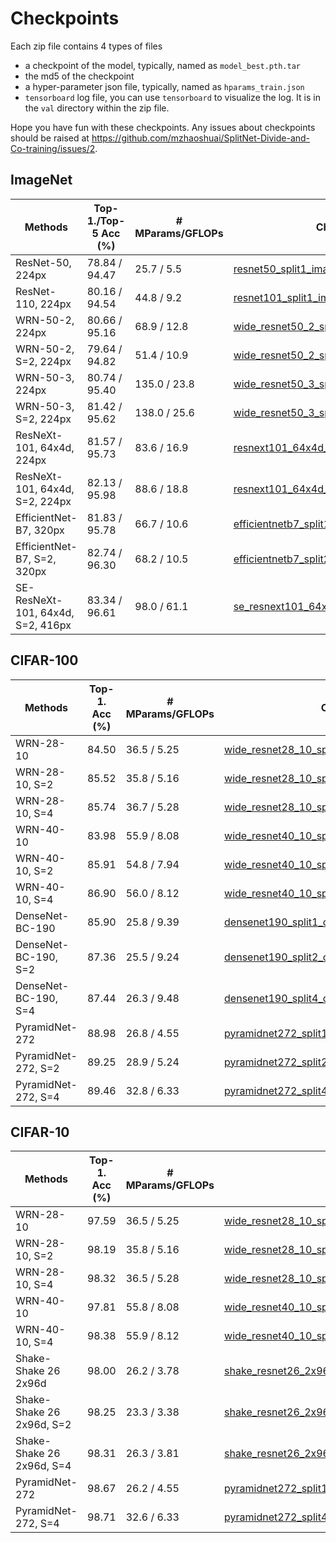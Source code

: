 # Checkpoints

Each zip file contains 4 types of files

* a checkpoint of the model, typically, named as `model_best.pth.tar`
* the md5 of the checkpoint
* a hyper-parameter json file, typically, named as `hparams_train.json`
* `tensorboard` log file, you can use `tensorboard` to visualize the log. It is in the `val` directory within the zip file.

Hope you have fun with these checkpoints.
Any issues about checkpoints should be raised at https://github.com/mzhaoshuai/SplitNet-Divide-and-Co-training/issues/2.


## ImageNet

| Methods                   		| Top-1./Top-5 Acc (%) 	| # MParams/GFLOPs    | Checkpoints  |
|-----------------------------------|-----------------------|---------------------|--------------|
| ResNet-50, 224px           		| 78.84 / 94.47         | 25.7 / 5.5       	  | [resnet50_split1_imagenet_256_06](https://github.com/mzhaoshuai/SplitNet-Divide-and-Co-training/releases/download/1.0.0/resnet50_split1_imagenet_256_06.zip) |
| ResNet-110, 224px      		 	| 80.16 / 94.54         | 44.8 / 9.2          | [resnet101_split1_imagenet_256_01](https://github.com/mzhaoshuai/SplitNet-Divide-and-Co-training/releases/download/1.0.0/resnet101_split1_imagenet_256_01.zip) |
| WRN-50-2, 224px           		| 80.66 / 95.16         | 68.9 / 12.8         | [wide_resnet50_2_split1_imagenet_256_01](https://github.com/mzhaoshuai/SplitNet-Divide-and-Co-training/releases/download/1.0.0/wide_resnet50_2_split1_imagenet_256_01.zip) |
| WRN-50-2, S=2, 224px      		| 79.64 / 94.82         | 51.4 / 10.9         | [wide_resnet50_2_split2_imagenet_256_02](https://github.com/mzhaoshuai/SplitNet-Divide-and-Co-training/releases/download/1.0.0/wide_resnet50_2_split2_imagenet_256_02.zip) | 
| WRN-50-3, 224px           		| 80.74 / 95.40         | 135.0 / 23.8        | [wide_resnet50_3_split1_imagenet_256_01](https://github.com/mzhaoshuai/SplitNet-Divide-and-Co-training/releases/download/1.0.0/wide_resnet50_3_split1_imagenet_256_01.zip) |
| WRN-50-3, S=2, 224px      		| 81.42 / 95.62         | 138.0 / 25.6        | [wide_resnet50_3_split2_imagenet_256_02](https://github.com/mzhaoshuai/SplitNet-Divide-and-Co-training/releases/download/1.0.0/wide_resnet50_3_split2_imagenet_256_02.zip) | 
| ResNeXt-101, 64x4d, 224px 		| 81.57 / 95.73         | 83.6 / 16.9         | [resnext101_64x4d_split1_imagenet_256_01](https://github.com/mzhaoshuai/SplitNet-Divide-and-Co-training/releases/download/1.0.0/resnext101_64x4d_split1_imagenet_256_01.zip) |
| ResNeXt-101, 64x4d, S=2, 224px  	| 82.13 / 95.98         | 88.6 / 18.8         | [resnext101_64x4d_split2_imagenet_256_02](https://github.com/mzhaoshuai/SplitNet-Divide-and-Co-training/releases/download/1.0.0/resnext101_64x4d_split2_imagenet_256_02.zip) |
| EfficientNet-B7, 320px 			| 81.83 / 95.78         | 66.7 / 10.6         | [efficientnetb7_split1_imagenet_128_03](https://github.com/mzhaoshuai/SplitNet-Divide-and-Co-training/releases/download/1.0.0/efficientnetb7_split1_imagenet_128_03.zip) |
| EfficientNet-B7, S=2, 320px  		| 82.74 / 96.30         | 68.2 / 10.5         | [efficientnetb7_split2_imagenet_128_02](https://github.com/mzhaoshuai/SplitNet-Divide-and-Co-training/releases/download/1.0.0/efficientnetb7_split2_imagenet_128_02.zip) | 
| SE-ResNeXt-101, 64x4d, S=2, 416px | 83.34 / 96.61         | 98.0 / 61.1         | [se_resnext101_64x4d_split2_imagenet_128_02](https://github.com/mzhaoshuai/SplitNet-Divide-and-Co-training/releases/download/1.0.0/se_resnext101_64x4d_split2_imagenet_128_02.zip) |


## CIFAR-100

| Methods                   | Top-1. Acc (%) | # MParams/GFLOPs    | Checkpoints  |
|---------------------------|----------------|---------------------|--------------|  
| WRN-28-10            		| 84.50          | 36.5 / 5.25         | [wide_resnet28_10_split1_cifar100_128_01_acc84.5](https://github.com/mzhaoshuai/SplitNet-Divide-and-Co-training/releases/download/1.0.1/wide_resnet28_10_split1_cifar100_128_01_acc84.5.zip) |
| WRN-28-10, S=2            | 85.52          | 35.8 / 5.16         | [wide_resnet28_10_split2_cifar100_128_02_acc85.52](https://github.com/mzhaoshuai/SplitNet-Divide-and-Co-training/releases/download/1.0.1/wide_resnet28_10_split2_cifar100_128_02_acc85.52.zip) |
| WRN-28-10, S=4            | 85.74          | 36.7 / 5.28         | [wide_resnet28_10_split4_cifar100_128_03_acc85.74](https://github.com/mzhaoshuai/SplitNet-Divide-and-Co-training/releases/download/1.0.1/wide_resnet28_10_split4_cifar100_128_03_acc85.74.zip) |
| WRN-40-10            		| 83.98          | 55.9 / 8.08         | [wide_resnet40_10_split1_cifar100_128_06_acc83.98](https://github.com/mzhaoshuai/SplitNet-Divide-and-Co-training/releases/download/1.0.1/wide_resnet40_10_split1_cifar100_128_06_acc83.98.zip) |
| WRN-40-10, S=2            | 85.91          | 54.8 / 7.94         | [wide_resnet40_10_split2_cifar100_128_05_acc85.91](https://github.com/mzhaoshuai/SplitNet-Divide-and-Co-training/releases/download/1.0.1/wide_resnet40_10_split2_cifar100_128_05_acc85.91.zip) |
| WRN-40-10, S=4            | 86.90          | 56.0 / 8.12         | [wide_resnet40_10_split4_cifar100_128_04_acc86.90](https://github.com/mzhaoshuai/SplitNet-Divide-and-Co-training/releases/download/1.0.1/wide_resnet40_10_split4_cifar100_128_04_acc86.90.zip) |
| DenseNet-BC-190      		| 85.90          | 25.8 / 9.39         | [densenet190_split1_cifar100_64_01_acc85.90](https://github.com/mzhaoshuai/SplitNet-Divide-and-Co-training/releases/download/1.0.1/densenet190_split1_cifar100_64_01_acc85.90.zip) |
| DenseNet-BC-190, S=2      | 87.36          | 25.5 / 9.24         | [densenet190_split2_cifar100_128_02_acc87.36](https://github.com/mzhaoshuai/SplitNet-Divide-and-Co-training/releases/download/1.0.1/densenet190_split2_cifar100_128_02_acc87.36.zip) |
| DenseNet-BC-190, S=4      | 87.44          | 26.3 / 9.48         | [densenet190_split4_cifar100_64_03_acc87.44](https://github.com/mzhaoshuai/SplitNet-Divide-and-Co-training/releases/download/1.0.1/densenet190_split4_cifar100_64_03_acc87.44.zip) |
| PyramidNet-272       		| 88.98          | 26.8 / 4.55         | [pyramidnet272_split1_cifar100_128_01_88.98](https://github.com/mzhaoshuai/SplitNet-Divide-and-Co-training/releases/download/1.0.1/pyramidnet272_split1_cifar100_128_01_88.98.zip) |
| PyramidNet-272, S=2       | 89.25          | 28.9 / 5.24         | [pyramidnet272_split2_cifar100_128_06_acc89.25](https://github.com/mzhaoshuai/SplitNet-Divide-and-Co-training/releases/download/1.0.1/pyramidnet272_split2_cifar100_128_06_acc89.25.zip) |
| PyramidNet-272, S=4       | 89.46          | 32.8 / 6.33         | [pyramidnet272_split4_cifar100_128_07_acc89.46](https://github.com/mzhaoshuai/SplitNet-Divide-and-Co-training/releases/download/1.0.1/pyramidnet272_split4_cifar100_128_07_acc89.46.zip) |


## CIFAR-10

| Methods                   | Top-1. Acc (%) | # MParams/GFLOPs    | Checkpoints  |
|---------------------------|----------------|---------------------|--------------|
| WRN-28-10 				| 97.59          | 36.5 / 5.25         | [wide_resnet28_10_split1_cifar10_128_08_acc97.59](https://github.com/mzhaoshuai/SplitNet-Divide-and-Co-training/releases/download/1.0.2/wide_resnet28_10_split1_cifar10_128_08_acc97.59.zip) |
| WRN-28-10, S=2            | 98.19          | 35.8 / 5.16         | [wide_resnet28_10_split2_cifar10_128_07_acc98.19](https://github.com/mzhaoshuai/SplitNet-Divide-and-Co-training/releases/download/1.0.2/wide_resnet28_10_split2_cifar10_128_07_acc98.19.zip) |
| WRN-28-10, S=4            | 98.32          | 36.5 / 5.28         | [wide_resnet28_10_split4_cifar10_128_24_acc98.32](https://github.com/mzhaoshuai/SplitNet-Divide-and-Co-training/releases/download/1.0.2/wide_resnet28_10_split4_cifar10_128_24_acc98.32.zip) |
| WRN-40-10 				| 97.81          | 55.8 / 8.08         | [wide_resnet40_10_split1_cifar10_128_04_acc97.81](https://github.com/mzhaoshuai/SplitNet-Divide-and-Co-training/releases/download/1.0.2/wide_resnet40_10_split1_cifar10_128_04_acc97.81.zip) |
| WRN-40-10, S=4            | 98.38          | 55.9 / 8.12         | [wide_resnet40_10_split4_cifar10_128_05_acc98.38](https://github.com/mzhaoshuai/SplitNet-Divide-and-Co-training/releases/download/1.0.2/wide_resnet40_10_split4_cifar10_128_05_acc98.38.zip) |
| Shake-Shake 26 2x96d	 	| 98.00          | 26.2 / 3.78         | [shake_resnet26_2x96d_split1_cifar10_128_07_acc98.00](https://github.com/mzhaoshuai/SplitNet-Divide-and-Co-training/releases/download/1.0.2/shake_resnet26_2x96d_split1_cifar10_128_07_acc98.00.zip) |
| Shake-Shake 26 2x96d, S=2 | 98.25          | 23.3 / 3.38         | [shake_resnet26_2x96d_split2_cifar10_128_12](https://github.com/mzhaoshuai/SplitNet-Divide-and-Co-training/releases/download/1.0.2/shake_resnet26_2x96d_split2_cifar10_128_12_acc98.25.zip) |
| Shake-Shake 26 2x96d, S=4 | 98.31          | 26.3 / 3.81         | [shake_resnet26_2x96d_split4_cifar10_128_09](https://github.com/mzhaoshuai/SplitNet-Divide-and-Co-training/releases/download/1.0.2/shake_resnet26_2x96d_split4_cifar10_128_09_acc98.31.zip) |
| PyramidNet-272            | 98.67          | 26.2 / 4.55         | [pyramidnet272_split1_cifar10_128_01_acc98.67](https://github.com/mzhaoshuai/SplitNet-Divide-and-Co-training/releases/download/1.0.2/pyramidnet272_split1_cifar10_128_01_acc98.67.zip) |
| PyramidNet-272, S=4       | 98.71          | 32.6 / 6.33         | [pyramidnet272_split4_cifar10_128_05_acc98.71](https://github.com/mzhaoshuai/SplitNet-Divide-and-Co-training/releases/download/1.0.2/pyramidnet272_split4_cifar10_128_05_acc98.71.zip) |